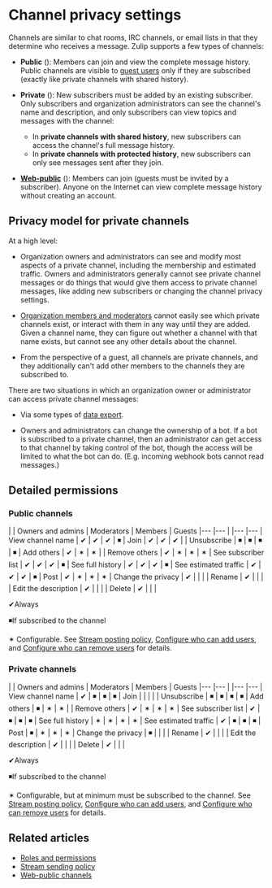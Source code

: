# Channel privacy settings

Channels are similar to chat rooms, IRC channels, or email lists in that they
determine who receives a message. Zulip supports a few types of channels:

* **Public** (<i class="zulip-icon zulip-icon-hashtag"></i>):
  Members can join and view the complete message history.
  Public channels are visible to [guest users](/help/guest-users)
  only if they are subscribed (exactly like private channels with
  shared history).

* **Private** (<i class="zulip-icon zulip-icon-lock"></i>):
  New subscribers must be added by an existing subscriber. Only subscribers
  and organization administrators can see the channel's name and description,
  and only subscribers can view topics and messages with the channel:
    * In **private channels with shared history**, new subscribers can
    access the channel's full message history.
    * In **private channels with protected history**, new subscribers
    can only see messages sent after they join.

* [**Web-public**](/help/public-access-option) (<i class="zulip-icon
  zulip-icon-globe"></i>): Members can join (guests must be invited by a
  subscriber). Anyone on the Internet can view complete message history without
  creating an account.

## Privacy model for private channels

At a high level:

* Organization owners and administrators can see and modify most
  aspects of a private channel, including the membership and estimated
  traffic. Owners and administrators generally cannot see private
  channel messages or do things that would give them access to private
  channel messages, like adding new subscribers or changing the channel
  privacy settings.

* [Organization members and moderators](/help/roles-and-permissions)
  cannot easily see which private channels exist, or interact with them
  in any way until they are added.  Given a channel name, they can
  figure out whether a channel with that name exists, but cannot see
  any other details about the channel.

* From the perspective of a guest, all channels are private channels,
  and they additionally can't add other members to the channels they
  are subscribed to.

There are two situations in which an organization owner or
administrator can access private channel messages:

* Via some types of [data export](/help/export-your-organization).

* Owners and administrators can change the ownership of a bot. If a
  bot is subscribed to a private channel, then an administrator can get
  access to that channel by taking control of the bot, though the
  access will be limited to what the bot can do. (E.g. incoming
  webhook bots cannot read messages.)

## Detailed permissions

### Public channels

<div class="centered_table"></div>
|                       | Owners and admins | Moderators | Members   | Guests
|---                    |---                |            |---        |---
| View channel name     | &#10004;          | &#10004;   | &#10004;  | &#9726;
| Join                  | &#10004;          | &#10004;   | &#10004;  |
| Unsubscribe           | &#9726;           | &#9726;    | &#9726;   | &#9726;
| Add others            | &#10004;          | &#10038;   | &#10038;  |
| Remove others         | &#10004;          | &#10038;   | &#10038;  | &#10038;
| See subscriber list   | &#10004;          | &#10004;   | &#10004;  | &#9726;
| See full history      | &#10004;          | &#10004;   | &#10004;  | &#9726;
| See estimated traffic | &#10004;          | &#10004;   | &#10004;  | &#9726;
| Post                  | &#10004;          | &#10038;   | &#10038;  | &#10038;
| Change the privacy    | &#10004;          |            |           |
| Rename                | &#10004;          |            |           |
| Edit the description  | &#10004;          |            |           |
| Delete                | &#10004;          |            |           |

<span class="legend_symbol">&#10004;</span><span class="legend_label">Always</span>

<span class="legend_symbol">&#9726;</span><span class="legend_label">If subscribed to the channel</span>

<span class="legend_symbol">&#10038;</span><span class="legend_label">
Configurable. See [Stream posting policy](/help/stream-sending-policy),
[Configure who can add users][add-users], and
[Configure who can remove users][remove-users]
for details.
</span>

### Private channels

<div class="centered_table"></div>
|                       | Owners and admins | Moderators | Members   | Guests
|---                    |---                |            |---        |---
| View channel name      | &#10004;          | &#9726;    | &#9726;   | &#9726;
| Join                  |                   |            |           |
| Unsubscribe           | &#9726;           | &#9726;    | &#9726;   | &#9726;
| Add others            | &#9726;           | &#10038;   | &#10038;  |
| Remove others         | &#10004;          | &#10038;   | &#10038;  | &#10038;
| See subscriber list   | &#10004;          | &#9726;    | &#9726;   | &#9726;
| See full history      | &#10038;          | &#10038;   | &#10038;  | &#10038;
| See estimated traffic | &#10004;          | &#9726;    | &#9726;   | &#9726;
| Post                  | &#9726;           | &#10038;   | &#10038;  | &#10038;
| Change the privacy    | &#9726;           |            |           |
| Rename                | &#10004;          |            |           |
| Edit the description  | &#10004;          |            |           |
| Delete                | &#10004;          |            |           |

<span class="legend_symbol">&#10004;</span><span class="legend_label">Always</span>

<span class="legend_symbol">&#9726;</span><span class="legend_label">If subscribed to the channel</span>

<span class="legend_symbol">&#10038;</span><span class="legend_label">
Configurable, but at minimum must be subscribed to the channel.
See [Stream posting policy](/help/stream-sending-policy),
[Configure who can add users][add-users], and
[Configure who can remove users][remove-users]
for details.
</span>

## Related articles

* [Roles and permissions](/help/roles-and-permissions)
* [Stream sending policy](/help/stream-sending-policy)
* [Web-public channels](/help/public-access-option)

[add-users]: /help/configure-who-can-invite-to-streams#configure-who-can-add-users
[remove-users]: /help/configure-who-can-invite-to-streams#configure-who-can-remove-users
